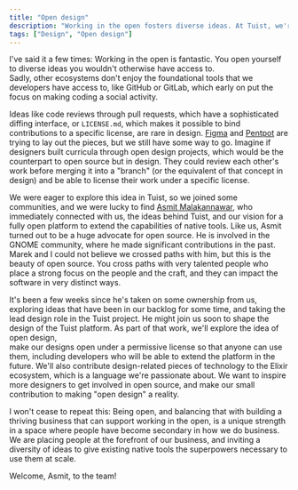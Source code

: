 ```yaml
---
title: "Open design"
description: "Working in the open fosters diverse ideas. At Tuist, we're embracing open design and welcoming Asmit Malakannawar to help shape our vision."
tags: ["Design", "Open design"]
---
```


I've said it a few times: Working in the open is fantastic. You open yourself to diverse ideas you wouldn't otherwise have access to.  
Sadly, other ecosystems don't enjoy the foundational tools that we developers have access to, like GitHub or GitLab, which early on put the focus on making coding a social activity.

Ideas like code reviews through pull requests, which have a sophisticated diffing interface, or `LICENSE.md`, which makes it possible to bind contributions to a specific license,  are rare in design. [Figma](https://www.figma.com/) and [Pentpot](https://www.pentpot.com/) are trying to lay out the pieces, but we still have some way to go. Imagine if designers built curricula through open design projects, which would be the counterpart to open source but in design. They could review each other's work before merging it into a "branch" (or the equivalent of that concept in design) and be able to license their work under a specific license.

We were eager to explore this idea in Tuist, so we joined some communities, and we were lucky to find [Asmit Malakannawar](https://www.asmitbm.me/), who immediately connected with us, the ideas behind Tuist, and our vision for a fully open platform to extend the capabilities of native tools. Like us, Asmit turned out to be a huge advocate for open source. He is involved in the GNOME community, where he made significant contributions in the past. Marek and I could not believe we crossed paths with him, but this is the beauty of open source. You cross paths with very talented people who place a strong focus on the people and the craft, and they can impact the software in very distinct ways.

It's been a few weeks since he's taken on some ownership from us, exploring ideas that have been in our backlog for some time, and taking the lead design role in the Tuist project. He might join us soon to shape the design of the Tuist platform. As part of that work, we'll explore the idea of open design,  
make our designs open under a permissive license so that anyone can use them, including developers who will be able to extend the platform in the future. We'll also contribute design-related pieces of technology to the Elixir ecosystem, which is a language we're passionate about. We want to inspire more designers to get involved in open source, and make our small contribution to making "open design" a reality.

I won't cease to repeat this: Being open, and balancing that with building a thriving business that can support working in the open, is a unique strength in a space where people have become secondary in how we do business. We are placing people at the forefront of our business, and inviting a diversity of ideas to give existing native tools the superpowers necessary to use them at scale.

Welcome, Asmit, to the team!




